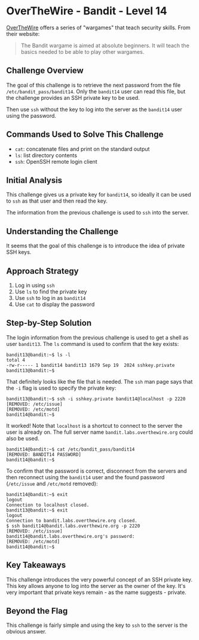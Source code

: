 # OverTheWire - Bandit - Level 14

[OverTheWire](https://overthewire.org) offers a series of "wargames" that teach
security skills. From their website:

> The Bandit wargame is aimed at absolute beginners. It will teach the basics
> needed to be able to play other wargames.

## Challenge Overview

The goal of this challenge is to retrieve the next password from the file
`/etc/bandit_pass/bandit14`. Only the `bandit14` user can read this file, but
the challenge provides an SSH private key to be used.

Then use `ssh` without the key to log into the server as the `bandit14` user
using the password.

## Commands Used to Solve This Challenge

- `cat`: concatenate files and print on the standard output
- `ls`: list directory contents
- `ssh`: OpenSSH remote login client

## Initial Analysis

This challenge gives us a private key for `bandit14`, so ideally it can be used
to `ssh` as that user and then read the key.

The information from the previous challenge is used to `ssh` into the server.

## Understanding the Challenge

It seems that the goal of this challenge is to introduce the idea of private SSH
keys.

## Approach Strategy

1. Log in using `ssh`
1. Use `ls` to find the private key
1. Use `ssh` to log in as `bandit14`
1. Use `cat` to display the password

## Step-by-Step Solution

The login information from the previous challenge is used to get a shell as user
`bandit13`. The `ls` command is used to confirm that the key exists:

```
bandit13@bandit:~$ ls -l
total 4
-rw-r----- 1 bandit14 bandit13 1679 Sep 19  2024 sshkey.private
bandit13@bandit:~$
```

That definitely looks like the file that is needed. The `ssh` man page says that
the `-i` flag is used to specify the private key:

```
bandit13@bandit:~$ ssh -i sshkey.private bandit14@localhost -p 2220
[REMOVED: /etc/issue]
[REMOVED: /etc/motd]
bandit14@bandit:~$
```

It worked! Note that `localhost` is a shortcut to connect to the server the
user is already on. The full server name `bandit.labs.overthewire.org` could
also be used.

```
bandit14@bandit:~$ cat /etc/bandit_pass/bandit14
[REMOVED: BANDIT14 PASSWORD]
bandit14@bandit:~$
```

To confirm that the password is correct, disconnect from the servers and then
reconnect using the `bandit14` user and the found password (`/etc/issue` and
`/etc/motd` removed):

```
bandit14@bandit:~$ exit
logout
Connection to localhost closed.
bandit13@bandit:~$ exit
logout
Connection to bandit.labs.overthewire.org closed.
$ ssh bandit14@bandit.labs.overthewire.org -p 2220
[REMOVED: /etc/issue]
bandit14@bandit.labs.overthewire.org's password:
[REMOVED: /etc/motd]
bandit14@bandit:~$
```

## Key Takeaways

This challenge introduces the very powerful concept of an SSH private key. This
key allows anyone to log into the server as the owner of the key. It's very
important that private keys remain - as the name suggests - private.

## Beyond the Flag

This challenge is fairly simple and using the key to `ssh` to the server is the
obvious answer.
